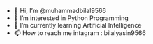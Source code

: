 - 👋 Hi, I’m @muhammadbilal9566
- 👀 I’m interested in Python Programming
- 🌱 I’m currently learning Artificial Intelligence
- 📫 How to reach me intagram : bilalyasin9566

<!---
muhammadbilal9566/muhammadbilal9566 is a ✨ special ✨ repository because its `README.md` (this file) appears on your GitHub profile.
You can click the Preview link to take a look at your changes.
--->
